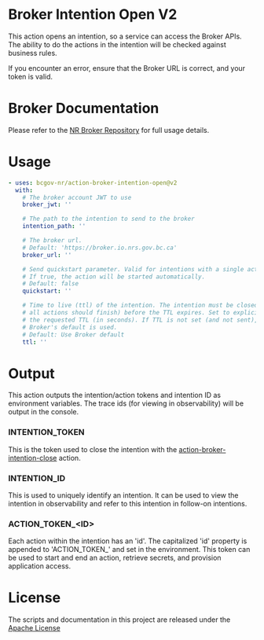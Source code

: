 # Broker Intention Open V2

This action opens an intention, so a service can access the Broker APIs. The ability to do the actions in the intention will be checked against business rules.

If you encounter an error, ensure that the Broker URL is correct, and your token is valid.

# Broker Documentation

Please refer to the [NR Broker Repository](https://github.com/bcgov-nr/nr-broker) for full usage details.

# Usage

<!-- start usage -->
```yaml
- uses: bcgov-nr/action-broker-intention-open@v2
  with:
    # The broker account JWT to use
    broker_jwt: ''

    # The path to the intention to send to the broker
    intention_path: ''

    # The broker url.
    # Default: 'https://broker.io.nrs.gov.bc.ca'
    broker_url: ''

    # Send quickstart parameter. Valid for intentions with a single action.
    # If true, the action will be started automatically.
    # Default: false
    quickstart: ''

    # Time to live (ttl) of the intention. The intention must be closed (and
    # all actions should finish) before the TTL expires. Set to explicitly send
    # the requested TTL (in seconds). If TTL is not set (and not sent), the
    # Broker's default is used.
    # Default: Use Broker default
    ttl: ''
```
<!-- end usage -->

# Output

This action outputs the intention/action tokens and intention ID as environment variables. The trace ids (for viewing in observability) will be output in the console.

### INTENTION_TOKEN

This is the token used to close the intention with the [action-broker-intention-close](https://github.com/bcgov-nr/action-broker-intention-close) action.

### INTENTION_ID

This is used to uniquely identify an intention. It can be used to view the intention in observability and refer to this intention in follow-on intentions.

### ACTION_TOKEN_\<ID\>

Each action within the intention has an 'id'. The capitalized 'id' property is appended to 'ACTION_TOKEN_' and set in the environment. This token can be used to start and end an action, retrieve secrets, and provision application access.

# License

The scripts and documentation in this project are released under the [Apache License](LICENSE)

